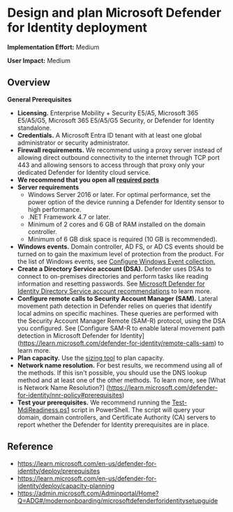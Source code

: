 # Design and plan Microsoft Defender for Identity deployment
**Implementation Effort:** Medium

**User Impact:** Medium

## Overview

**General Prerequisites**
* **Licensing.** Enterprise Mobility + Security E5/A5, ‎Microsoft 365‎ E5/A5/G5, ‎Microsoft 365‎ E5/A5/G5 Security, or ‎Defender for Identity‎ standalone.
* **Credentials.** A ‎Microsoft Entra ID‎ tenant with at least one global administrator or security administrator.
* **Firewall requirements.** We recommend using a proxy server instead of allowing direct outbound connectivity to the internet through TCP port 443 and allowing sensors to access through that proxy only your dedicated ‎Defender for Identity‎ cloud service.
* **We recommend that you open all [required ports](https://learn.microsoft.com/defender-for-identity/deploy/prerequisites#required-ports)**
* **Server requirements**
  * Windows‎ Server 2016 or later. For optimal performance, set the power option of the device running a ‎Defender for Identity‎ sensor to high performance.
  * .NET Framework 4.7 or later.
  * Minimum of 2 cores and 6 GB of RAM installed on the domain controller.
  * Minimum of 6 GB disk space is required (10 GB is recommended).
* **Windows‎ events.** Domain controller, ‎AD FS‎, or ‎AD CS‎ events should be turned on to gain the maximum level of protection from the product. For the list of ‎Windows‎ events, see [Configure ‎Windows‎ Event collection.](https://learn.microsoft.com/defender-for-identity/configure-windows-event-collection)
* **Create a Directory Service account (DSA).** Defender uses DSAs to connect to on-premises directories and perform tasks like reading information and resetting passwords. See [‎Microsoft Defender for Identity‎ Directory Service account recommendations](https://learn.microsoft.com/defender-for-identity/directory-service-accounts) to learn more.
* **Configure remote calls to Security Account Manager (SAM).** Lateral movement path detection in Defender relies on queries that identify local admins on specific machines. These queries are performed with the Security Account Manager Remote (SAM-R) protocol, using the DSA you configured. See [Configure SAM-R to enable lateral movement path detection in ‎Microsoft Defender for Identity‎] (https://learn.microsoft.com/defender-for-identity/remote-calls-sam) to learn more.
* **Plan capacity.** Use the [sizing tool](https://github.com/microsoft/ATA-AATP-Sizing-Tool) to plan capacity.
* **Network name resolution.** For best results, we recommend using all of the methods. If this isn't possible, you should use the DNS lookup method and at least one of the other methods. To learn more, see [What is Network Name Resolution?] (https://learn.microsoft.com/defender-for-identity/nnr-policy#prerequisites)
* **Test your prerequisites.** We recommend running the [Test-MdiReadiness.ps1](https://learn.microsoft.com/defender-for-identity/deploy/prerequisites#test-your-prerequisites) script in ‎PowerShell‎. The script will query your domain, domain controllers, and Certificate Authority (CA) servers to report whether the ‎Defender for Identity‎ prerequisites are in place.

## Reference
* https://learn.microsoft.com/en-us/defender-for-identity/deploy/prerequisites
* https://learn.microsoft.com/en-us/defender-for-identity/deploy/capacity-planning
* https://admin.microsoft.com/Adminportal/Home?Q=ADG#/modernonboarding/microsoftdefenderforidentitysetupguide
